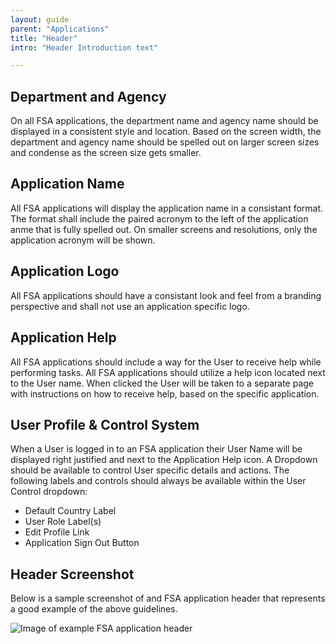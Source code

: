 ```yaml
---
layout: guide
parent: "Applications"
title: "Header"
intro: "Header Introduction text"

---
```


## Department and Agency

On all FSA applications, the department name and agency name should be displayed in a consistent style and location. Based on the screen width, the department and agency name should be spelled out on larger screen sizes and condense as the screen size gets smaller. 

## Application Name

All FSA applications will display the application name in a consistant format. The format shall include the paired acronym to the left of the application anme that is fully spelled out. On smaller screens and resolutions, only the application acronym will be shown.

## Application Logo

All FSA applications should have a consistant look and feel from a branding perspective and shall not use an application specific logo. 

## Application Help

All FSA applications should include a way for the User to receive help while performing tasks. All FSA applications should utilize a help icon located next to the User name. When clicked the User will be taken to a separate page with instructions on how to receive help, based on the specific application.

## User Profile & Control System

When a User is logged in to an FSA application their User Name will be displayed right justified and next to the Application Help icon. A Dropdown should be available to control User specific details and actions. The following labels and controls should always be available within the User Control dropdown:

  * Default Country Label
  * User Role Label(s)
  * Edit Profile Link
  * Application Sign Out Button

## Header Screenshot

Below is a sample screenshot of and FSA application header that represents a good example of the above guidelines.

<img src="{{ site.baseurl }}img/subcategories/applications/app-name-approved.jpg" alt="Image of example FSA application header">